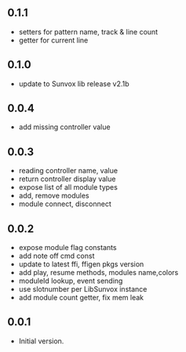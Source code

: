 ## 0.1.1
 - setters for pattern name, track & line count
 - getter for current line

## 0.1.0
 - update to Sunvox lib release v2.1b

## 0.0.4
 - add missing controller value

## 0.0.3
 - reading controller name, value
 - return controller display value
 - expose list of all module types
 - add, remove modules
 - module connect, disconnect
   

## 0.0.2

 - expose module flag constants
 - add note off cmd const
 - update to latest ffi, ffigen pkgs version
 - add play, resume methods, modules name,colors
 - moduleId lookup, event sending
 - use slotnumber per LibSunvox instance
 - add module count getter, fix mem leak

## 0.0.1

- Initial version.
